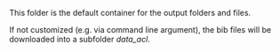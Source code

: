 This folder is the default container for the output folders and files.

If not customized (e.g. via command line argument), the bib files will be downloaded into a subfolder _data_acl_.

